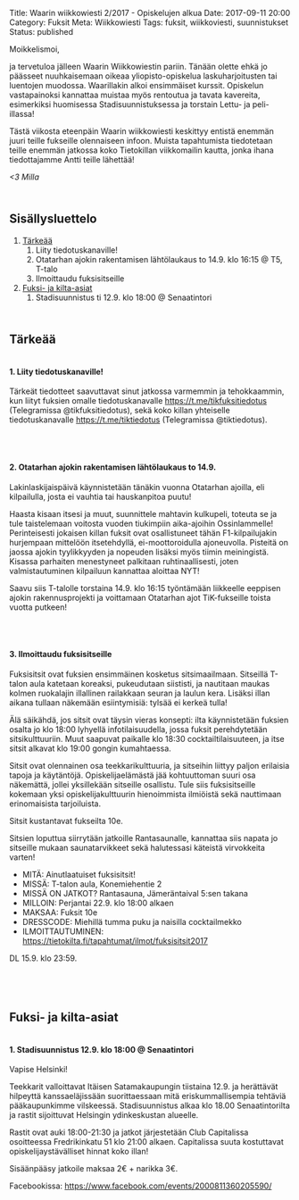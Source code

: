 Title: Waarin wiikkowiesti 2/2017 - Opiskelujen alkua
Date: 2017-09-11 20:00
Category: Fuksit
Meta: Wiikkowiesti
Tags: fuksit, wiikkoviesti, suunnistukset
Status: published

Moikkelismoi,

ja tervetuloa jälleen Waarin Wiikkowiestin pariin. Tänään olette ehkä jo päässeet nuuhkaisemaan oikeaa yliopisto-opiskelua laskuharjoitusten tai luentojen muodossa. Waarillakin alkoi ensimmäiset kurssit. Opiskelun vastapainoksi kannattaa muistaa myös rentoutua ja tavata kavereita, esimerkiksi huomisessa Stadisuunnistuksessa ja torstain Lettu- ja peli-illassa!

Tästä viikosta eteenpäin Waarin wiikkowiesti keskittyy entistä enemmän juuri teille fukseille olennaiseen infoon. Muista tapahtumista tiedotetaan teille enemmän jatkossa koko Tietokillan viikkomailin kautta, jonka ihana tiedottajamme Antti teille lähettää!

<em>&lt;3 Milla</em>

<h2><div id="contents" class="small box">&nbsp;</div>Sisällysluettelo</h2>

1. <a href="#tarkeaa">Tärkeää</a>
    1. Liity tiedotuskanaville!
    2. Otatarhan ajokin rakentamisen lähtölaukaus to 14.9. klo 16:15 @ T5, T-talo
    3. Ilmoittaudu fuksisitseille
2. <a href="#fktapahtumat">Fuksi- ja kilta-asiat</a>
	1. Stadisuunnistus ti 12.9. klo 18:00 @ Senaatintori


<h2><div id="tarkeaa" class="small box">&nbsp;</div>Tärkeää</h2>

<h4><div class="box leima">&nbsp;</div>1. Liity tiedotuskanaville!</h4>

Tärkeät tiedotteet saavuttavat sinut jatkossa varmemmin ja tehokkaammin, kun liityt fuksien omalle tiedotuskanavalle <https://t.me/tikfuksitiedotus> (Telegramissa @tikfuksitiedotus), sekä koko killan yhteiselle tiedotuskanavalle <https://t.me/tiktiedotus> (Telegramissa @tiktiedotus).

<br/>

<h4><div class="box leima">&nbsp;</div>2. Otatarhan ajokin rakentamisen lähtölaukaus to 14.9.</h4>

Lakinlaskijaispäivä käynnistetään tänäkin vuonna Otatarhan ajoilla, eli kilpailulla, josta ei vauhtia tai hauskanpitoa puutu!

Haasta kisaan itsesi ja muut, suunnittele mahtavin kulkupeli, toteuta se ja tule taistelemaan voitosta vuoden tiukimpiin aika-ajoihin Ossinlammelle! Perinteisesti jokaisen killan fuksit ovat osallistuneet tähän F1-kilpailujakin hurjempaan mittelöön itsetehdyllä, ei-moottoroidulla ajoneuvolla. Pisteitä on jaossa ajokin tyylikkyyden ja nopeuden lisäksi myös tiimin meiningistä. Kisassa parhaiten menestyneet palkitaan ruhtinaallisesti, joten valmistautuminen kilpailuun kannattaa aloittaa NYT!

Saavu siis T-talolle torstaina 14.9. klo 16:15 työntämään liikkeelle eeppisen ajokin rakennusprojekti ja voittamaan Otatarhan ajot TiK-fukseille toista vuotta putkeen!

<br/>

<h4><div class="box leima">&nbsp;</div>3. Ilmoittaudu fuksisitseille</h4>

Fuksisitsit ovat fuksien ensimmäinen kosketus sitsimaailmaan. Sitseillä T-talon aula katetaan koreaksi, pukeudutaan siististi, ja nautitaan maukas kolmen ruokalajin illallinen railakkaan seuran ja laulun kera. Lisäksi illan aikana tullaan näkemään esiintymisiä: tylsää ei kerkeä tulla!

Älä säikähdä, jos sitsit ovat täysin vieras konsepti: ilta käynnistetään fuksien osalta jo klo 18:00 lyhyellä infotilaisuudella, jossa fuksit perehdytetään sitsikulttuuriin. Muut saapuvat paikalle klo 18:30 cocktailtilaisuuteen, ja itse sitsit alkavat klo 19:00 gongin kumahtaessa.

Sitsit ovat olennainen osa teekkarikulttuuria, ja sitseihin liittyy paljon erilaisia tapoja ja käytäntöjä. Opiskelijaelämästä jää kohtuuttoman suuri osa näkemättä, jollei yksillekään sitseille osallistu. Tule siis fuksisitseille kokemaan yksi opiskelijakulttuurin hienoimmista ilmiöistä sekä nauttimaan erinomaisista tarjoiluista.

Sitsit kustantavat fukseilta 10e.

Sitsien loputtua siirrytään jatkoille Rantasaunalle, kannattaa siis napata jo sitseille mukaan saunatarvikkeet sekä halutessasi käteistä virvokkeita varten!

* MITÄ: Ainutlaatuiset fuksisitsit!
* MISSÄ: T-talon aula, Konemiehentie 2
* MISSÄ ON JATKOT? Rantasauna, Jämeräntaival 5:sen takana
* MILLOIN: Perjantai 22.9. klo 18:00 alkaen
* MAKSAA: Fuksit 10e
* DRESSCODE: Miehillä tumma puku ja naisilla cocktailmekko
* ILMOITTAUTUMINEN: <https://tietokilta.fi/tapahtumat/ilmot/fuksisitsit2017>

DL 15.9. klo 23:59.

<br/>

<h2><div id="fktapahtumat" class="small box">&nbsp;</div>Fuksi- ja kilta-asiat</h2>

<h4><div class="box leima">&nbsp;</div>1.  Stadisuunnistus 12.9. klo 18:00 @ Senaatintori</h4>

Vapise Helsinki!

Teekkarit valloittavat Itäisen Satamakaupungin tiistaina 12.9. ja herättävät hilpeyttä kanssaeläjissään suorittaessaan mitä eriskummallisempia tehtäviä pääkaupunkimme vilskeessä. Stadisuunnistus alkaa klo 18.00 Senaatintorilta ja rastit sijoittuvat Helsingin ydinkeskustan alueelle.

Rastit ovat auki 18:00-21:30 ja jatkot järjestetään Club Capitalissa osoitteessa Fredrikinkatu 51 klo 21:00 alkaen. Capitalissa suuta kostuttavat opiskelijaystävälliset hinnat koko illan!

Sisäänpääsy jatkoile maksaa 2€ + narikka 3€.

Facebookissa: <https://www.facebook.com/events/2000811360205590/>

<br/>
